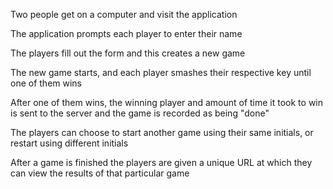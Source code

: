 Two people get on a computer and visit the application

The application prompts each player to enter their name

The players fill out the form and this creates a new game

The new game starts, and each player smashes their respective key until one of them wins

After one of them wins, the winning player and amount of time it took to win is sent to the server and the game is recorded as being "done"

The players can choose to start another game using their same initials, or restart using different initials

After a game is finished the players are given a unique URL at which they can view the results of that particular game
